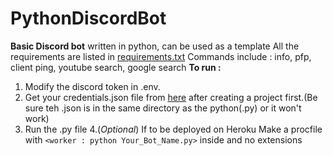 # PythonDiscordBot
**Basic Discord bot** written in python, can be used as a template
All the requirements are listed in [requirements.txt](https://github.com/saronik/PythonDiscordBot/blob/main/requirements.txt)
Commands include : info, pfp, client ping, youtube search, google search
**To run :**
  1. Modify the discord token in .env.
  2. Get your credentials.json file from [here](https://console.cloud.google.com/apis/credentials) after creating a project first.(Be sure teh .json is in the same directory as the python(.py) or it won't work)
  3. Run the .py file 
  4.(*Optional*) If to be deployed on Heroku Make a procfile with `<worker : python Your_Bot_Name.py>` inside and no extensions 
